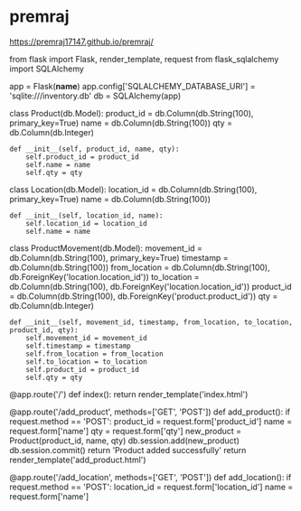 # premraj
 https://premraj17147.github.io/premraj/

from flask import Flask, render_template, request
from flask_sqlalchemy import SQLAlchemy

app = Flask(__name__)
app.config['SQLALCHEMY_DATABASE_URI'] = 'sqlite:///inventory.db'
db = SQLAlchemy(app)

class Product(db.Model):
    product_id = db.Column(db.String(100), primary_key=True)
    name = db.Column(db.String(100))
    qty = db.Column(db.Integer)

    def __init__(self, product_id, name, qty):
        self.product_id = product_id
        self.name = name
        self.qty = qty

class Location(db.Model):
    location_id = db.Column(db.String(100), primary_key=True)
    name = db.Column(db.String(100))

    def __init__(self, location_id, name):
        self.location_id = location_id
        self.name = name

class ProductMovement(db.Model):
    movement_id = db.Column(db.String(100), primary_key=True)
    timestamp = db.Column(db.String(100))
    from_location = db.Column(db.String(100), db.ForeignKey('location.location_id'))
    to_location = db.Column(db.String(100), db.ForeignKey('location.location_id'))
    product_id = db.Column(db.String(100), db.ForeignKey('product.product_id'))
    qty = db.Column(db.Integer)

    def __init__(self, movement_id, timestamp, from_location, to_location, product_id, qty):
        self.movement_id = movement_id
        self.timestamp = timestamp
        self.from_location = from_location
        self.to_location = to_location
        self.product_id = product_id
        self.qty = qty

@app.route('/')
def index():
    return render_template('index.html')

@app.route('/add_product', methods=['GET', 'POST'])
def add_product():
    if request.method == 'POST':
        product_id = request.form['product_id']
        name = request.form['name']
        qty = request.form['qty']
        new_product = Product(product_id, name, qty)
        db.session.add(new_product)
        db.session.commit()
        return 'Product added successfully'
    return render_template('add_product.html')

@app.route('/add_location', methods=['GET', 'POST'])
def add_location():
    if request.method == 'POST':
        location_id = request.form['location_id']
        name = request.form['name']
